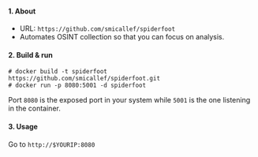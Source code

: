 #### 1. About

- URL: `https://github.com/smicallef/spiderfoot`
- Automates OSINT collection so that you can focus on analysis.


#### 2. Build & run
```
# docker build -t spiderfoot https://github.com/smicallef/spiderfoot.git
# docker run -p 8080:5001 -d spiderfoot
```
Port `8080` is the exposed port in your system while `5001` is the one listening in the container.

#### 3. Usage
Go to ``http://$YOURIP:8080``